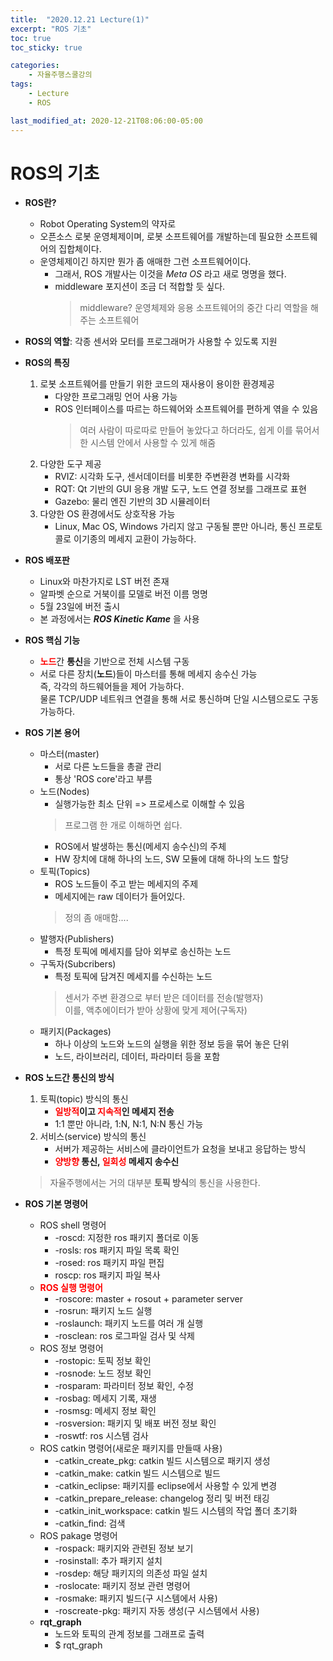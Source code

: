 ```yaml
---
title:  "2020.12.21 Lecture(1)"
excerpt: "ROS 기초"
toc: true
toc_sticky: true

categories:
    - 자율주행스쿨강의
tags:
    - Lecture
    - ROS

last_modified_at: 2020-12-21T08:06:00-05:00
---
```


# **ROS의 기초**

* **ROS란?**
  * Robot Operating System의 약자로 
  * 오픈소스 로봇 운영체제이며, 로봇 소프트웨어를 개발하는데 필요한 소프트웨어의 집합체이다.
  * 운영체제이긴 하지만 뭔가 좀 애매한 그런 소프트웨어이다.
    * 그래서, ROS 개발사는 이것을 *Meta OS* 라고 새로 명명을 했다.
    * middleware 포지션이 조금 더 적합할 듯 싶다.
        >middleware? 운영체제와 응용 소프트웨어의 중간 다리 역할을 해주는 소프트웨어

* **ROS의 역할**: 각종 센서와 모터를 프로그래머가 사용할 수 있도록 지원

* **ROS의 특징**
  1. 로봇 소프트웨어를 만들기 위한 코드의 재사용이 용이한 환경제공
     * 다양한 프로그래밍 언어 사용 가능
     * ROS 인터페이스를 따르는 하드웨어와 소프트웨어를 편하게 엮을 수 있음
       >여러 사람이 따로따로 만들어 놓았다고 하더라도, 쉽게 이를 묶어서 한 시스템 안에서 사용할 수 있게 해줌
  2. 다양한 도구 제공
     * RVIZ: 시각화 도구, 센서데이터를 비롯한 주변환경 변화를 시각화
     * RQT: Qt 기반의 GUI 응용 개발 도구, 노드 연결 정보를 그래프로 표현
     * Gazebo: 물리 엔진 기반의 3D 시뮬레이터
  3. 다양한 OS 환경에서도 상호작용 가능
     * Linux, Mac OS, Windows 가리지 않고 구동될 뿐만 아니라, 통신 프로토콜로 이기종의 메세지 교환이 가능하다.

* **ROS 배포판**
  * Linux와 마찬가지로 LST 버전 존재
  * 알파벳 순으로 거북이를 모델로 버전 이름 명명
  * 5월 23일에 버전 출시
  * 본 과정에서는 ***ROS Kinetic Kame*** 을 사용
  
* **ROS 핵심 기능**
  * <span style="color:red">**노드**</span>간 **통신**을 기반으로 전체 시스템 구동
  * 서로 다른 장치(**노드**)들이 마스터를 통해 메세지 송수신 가능\
  즉, 각각의 하드웨어들을 제어 가능하다.\
  물론 TCP/UDP 네트워크 연결을 통해 서로 통신하며 단일 시스템으로도 구동 가능하다.

* **ROS 기본 용어**
  * 마스터(master)
    * 서로 다른 노드들을 총괄 관리
    * 통상 'ROS core'라고 부름
  * 노드(Nodes)
    * 실행가능한 최소 단위 => 프로세스로 이해할 수 있음
    >프로그램 한 개로 이해하면 쉽다. 
    * ROS에서 발생하는 통신(메세지 송수신)의 주체
    * HW 장치에 대해 하나의 노드, SW 모듈에 대해 하나의 노드 할당
  * 토픽(Topics)
    * ROS 노드들이 주고 받는 메세지의 주제
    * 메세지에는 raw 데이터가 들어있다.
    >정의 좀 애매함....
  * 발행자(Publishers)
    * 특정 토픽에 메세지를 담아 외부로 송신하는 노드
  * 구독자(Subcribers)
    * 특정 토픽에 담겨진 메세지를 수신하는 노드
    >센서가 주변 환경으로 부터 받은 데이터를 전송(발행자)\
    >이를, 액추에이터가 받아 상황에 맞게 제어(구독자)
  * 패키지(Packages)
    * 하나 이상의 노드와 노드의 실행을 위한 정보 등을 묶어 놓은 단위
    * 노드, 라이브러리, 데이터, 파라미터 등을 포함

* **ROS 노드간 통신의 방식**
  1. 토픽(topic) 방식의 통신
     * **<span style="color:red">일방적</span>이고 <span style="color:red">지속적</span>인 메세지 전송**
     * 1:1 뿐만 아니라, 1:N, N:1, N:N 통신 가능
  2. 서비스(service) 방식의 통신
     * 서버가 제공하는 서비스에 클라이언트가 요청을 보내고 응답하는 방식
     * **<span style="color:red">양방향</span> 통신, <span style="color:red">일회성</span> 메세지 송수신**
    >자율주행에서는 거의 대부분 **토픽 방식**의 통신을 사용한다.

* **ROS 기본 명령어**
  * ROS shell 명령어
    * -roscd: 지정한 ros 패키지 폴더로 이동
    * -rosls: ros 패키지 파일 목록 확인
    * -rosed: ros 패키지 파일 편집
    * roscp: ros 패키지 파일 복사
  * <span style="color:red">**ROS 실행 명령어**</span>
    * -roscore: master + rosout + parameter server
    * -rosrun: 패키지 노드 실행
    * -roslaunch: 패키지 노드를 여러 개 실행
    * -rosclean: ros 로그파일 검사 및 삭제
  * ROS 정보 명령어
    * -rostopic: 토픽 정보 확인
    * -rosnode: 노드 정보 확인
    * -rosparam: 파라미터 정보 확인, 수정
    * -rosbag: 메세지 기록, 재생
    * -rosmsg: 메세지 정보 확인
    * -rosversion: 패키지 및 배포 버전 정보 확인
    * -roswtf: ros 시스템 검사
  * ROS catkin 명령어(새로운 패키지를 만들때 사용)
    * -catkin_create_pkg: catkin 빌드 시스템으로 패키지 생성
    * -catkin_make: catkin 빌드 시스템으로 빌드
    * -catkin_eclipse: 패키지를 eclipse에서 사용할 수 있게 변경
    * -catkin_prepare_release: changelog 정리 및 버전 태깅
    * -catkin_init_workspace: catkin 빌드 시스템의 작업 폴더 초기화
    * -catkin_find: 검색
  * ROS pakage 명령어
    * -rospack: 패키지와 관련된 정보 보기
    * -rosinstall: 추가 패키지 설치
    * -rosdep: 해당 패키지의 의존성 파일 설치
    * -roslocate: 패키지 정보 관련 명령어
    * -rosmake: 패키지 빌드(구 시스템에서 사용)
    * -roscreate-pkg: 패키지 자동 생성(구 시스템에서 사용)
  * **rqt_graph**
    * 노드와 토픽의 관계 정보를 그래프로 출력
    * $ rqt_graph